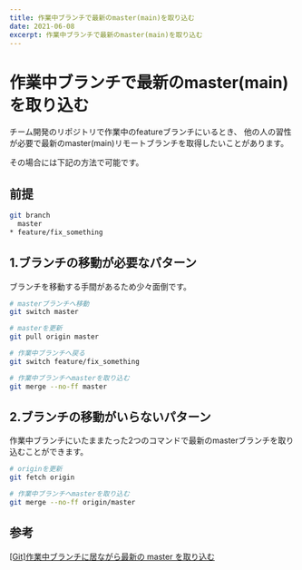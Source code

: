 ```yaml
---
title: 作業中ブランチで最新のmaster(main)を取り込む
date: 2021-06-08
excerpt: 作業中ブランチで最新のmaster(main)を取り込む
---
```


# 作業中ブランチで最新のmaster(main)を取り込む

チーム開発のリポジトリで作業中のfeatureブランチにいるとき、
他の人の習性が必要で最新のmaster(main)リモートブランチを取得したいことがあります。

その場合には下記の方法で可能です。

## 前提

```sh
git branch
  master
* feature/fix_something
```

## 1.ブランチの移動が必要なパターン

ブランチを移動する手間があるため少々面倒です。

```sh
# masterブランチへ移動
git switch master

# masterを更新
git pull origin master

# 作業中ブランチへ戻る
git switch feature/fix_something

# 作業中ブランチへmasterを取り込む
git merge --no-ff master
```

## 2.ブランチの移動がいらないパターン

作業中ブランチにいたままたった2つのコマンドで最新のmasterブランチを取り込むことができます。

```sh
# originを更新
git fetch origin

# 作業中ブランチへmasterを取り込む
git merge --no-ff origin/master
```

## 参考

[[Git]作業中ブランチに居ながら最新の master を取り込む](https://qiita.com/tommy_aka_jps/items/211c3f6ef961a066a4b7)
